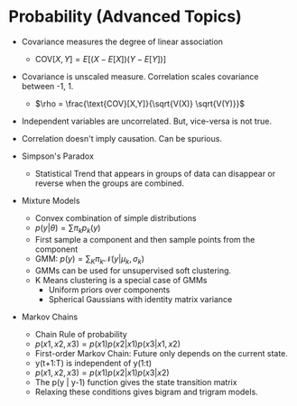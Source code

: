 # Probability (Advanced Topics)

- Covariance measures the degree of linear association
    - $\text{COV}[X,Y] = E[(X - E[X])(Y - E[Y])]$
- Covariance is unscaled measure. Correlation scales covariance between -1, 1.
    - $\rho = \frac{\text{COV}[X,Y]}{\sqrt{V(X)} \sqrt{V(Y)}}$
- Independent variables are uncorrelated. But, vice-versa is not true.
- Correlation doesn't imply causation. Can be spurious.

- Simpson's Paradox
    - Statistical Trend that appears in groups of data can disappear or reverse when the groups are combined.

- Mixture Models
    - Convex combination of simple distributions
    - $p(y|\theta) = \sum \pi_k p_k(y)$
    - First sample a component and then sample points from the component
    - GMM: $p(y) = \sum_K \pi_k \mathcal N(y | \mu_k, \sigma_k)$
    - GMMs can be used for unsupervised soft clustering.
    - K Means clustering is a special case of GMMs
        - Uniform priors over components
        - Spherical Gaussians with identity matrix variance
        
- Markov Chains
    - Chain Rule of probability
    - $p(x1,x2,x3) = p(x1) p(x2 | x1) p(x3 | x1, x2)$
    - First-order Markov Chain: Future only depends on the current state.
    - y(t+1:T) is independent of y(1:t)
    - $p(x1,x2,x3) = p(x1) p(x2 | x1) p(x3 | x2)$
    - The p(y | y-1) function gives the state transition matrix
    - Relaxing these conditions gives bigram and trigram models. 